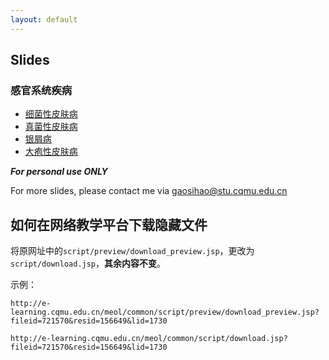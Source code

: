 ```yaml
---
layout: default
---
```


## Slides
### 感官系统疾病
  - [细菌性皮肤病](assets/细菌性皮肤病.ppt)  
  - [真菌性皮肤病](assets/真菌性皮肤病.ppt)  
  - [银屑病](assets/银屑病.pptx)  
  - [大疱性皮肤病](assets/大疱性皮肤病.ppt)  


***For personal use ONLY***

For more slides, please contact me via  [gaosihao@stu.cqmu.edu.cn](mailto:gaosihao@stu.cqmu.edu.cn)


## 如何在网络教学平台下载隐藏文件

将原网址中的`script/preview/download_preview.jsp`，更改为`script/download.jsp`，**其余内容不变**。

示例：

```
http://e-learning.cqmu.edu.cn/meol/common/script/preview/download_preview.jsp?fileid=721570&resid=156649&lid=1730
```

```
http://e-learning.cqmu.edu.cn/meol/common/script/download.jsp?fileid=721570&resid=156649&lid=1730
```
